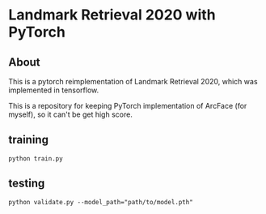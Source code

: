 # Landmark Retrieval 2020 with PyTorch
## About
This is a pytorch reimplementation of Landmark Retrieval 2020, which was implemented in tensorflow.

This is a repository for keeping PyTorch implementation of ArcFace (for myself), so it can't be get high score.

## training
```
python train.py
```

## testing
```
python validate.py --model_path="path/to/model.pth"
```